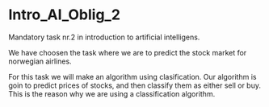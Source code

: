# Intro_AI_Oblig_2
Mandatory task nr.2 in introduction to artificial intelligens. 

We have choosen the task where we are to predict the stock market for norwegian airlines. 

For this task we will make an algorithm using clasification.
Our algorithm is goin to predict prices of stocks, and then classify them as
either sell or buy. 
This is the reason why we are using a classification algorithm. 
